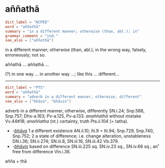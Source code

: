 # aññathā

``` toml
dict_label = "NCPED"
word = "aññathā"
summary = "in a different manner; otherwise (than, abl.); in"
grammar_comment = "ind."
see_also = ["aññathā"]
```

in a different manner; otherwise (than, abl.); in the wrong way, falsely, erroneously; not so.

aññathā … aññathā …

(?) in one way … in another way …; like this … different…

--------------------

``` toml
dict_label = "PTS"
word = "aññathā"
summary = "adverb in a different manner, otherwise, different"
see_also = ["bhāva", "bhāvin"]
```

adverb in a different manner, otherwise, differently SN.i.24; Snp.588, Snp.757; Dhs\-a.163; Pv\-a.125, Pv\-a.133. *anaññathā* without mistake Vv.44#18; *anaññatha* (nt.) certainty, truth Pts.ii.104 (= tatha).

* *\-[bhāva](bhāva.md)* 1 a different existence AN.ii.10; Iti.9 = Iti.94; Snp.729, Snp.740, Snp.752; 2 a state of difference; i.e. change alteration, unstableness DN.i.36; SN.ii.274; SN.iii.8, SN.iii.16, SN.iii.42 Vb.379.
* *\-[bhāvin](bhāvin.md)* based on difference SN.iii.225 sq. SN.iv.23 sq., SN.iv.66 sq.; an˚ free from difference Vin.i.36.

añña \+ thā

